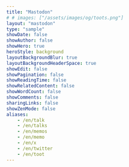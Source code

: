 ```yaml
---
title: "Mastodon"
# # images: ["/assets/images/og/toots.png"]
layout: "mastodon"
type: "sample"
showDate: false
showAuthor: false
showHero: true
heroStyle: background
layoutBackgroundBlur: true
layoutBackgroundHeaderSpace: true
showEdit: false
showPagination: false
showReadingTime: false
showRelatedContent: false
showWordCount: false
showComments: false
sharingLinks: false
showZenMode: false
aliases:
    - /en/talk
    - /en/talks
    - /en/memos
    - /en/memo
    - /en/x
    - /en/twitter
    - /en/toot
---
```

